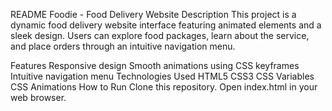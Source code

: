 README
Foodie - Food Delivery Website
Description
This project is a dynamic food delivery website interface featuring animated elements and a sleek design. Users can explore food packages, learn about the service, and place orders through an intuitive navigation menu.

Features
Responsive design
Smooth animations using CSS keyframes
Intuitive navigation menu
Technologies Used
HTML5
CSS3
CSS Variables
CSS Animations
How to Run
Clone this repository.
Open index.html in your web browser.
